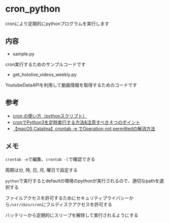 # cron_python

cronにより定期的にpythonプログラムを実行します

## 内容

- sample.py

cron実行するためのサンプルコードです

- get_hololive_videos_weekly.py

YoutubeDataAPIを利用して動画情報を取得するためのコードです

## 参考

- [cron の使い方（pythonスクリプト）](https://qiita.com/saira/items/76a5538a6b2556f6b339)
- [cronでPython3を定時実行する方法&注意すべき４つのポイント](https://tanuhack.com/cron/)
- [【macOS Catalina】crontab -e でOperation not permittedの解消方法](https://qiita.com/yumenomatayume/items/7fd6286bfb79acb222de)

## メモ

`crontab -e`で編集、`crontab -l`で確認できる

周期は分, 時, 日, 月, 曜日で設定する

`python`で実行するとdefaultの環境のpythonが実行されるので、適切なpathを選択する

ファイルアクセスを許可するためにセキュリティプライバシーから`/usr/sbin/cron`にフルディスクアクセスを許可する

バッテリーから定期的にスリープを解除して実行されるようにする